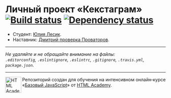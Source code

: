 ﻿# Личный проект «Кекстаграм» [![Build status][travis-image]][travis-url] [![Dependency status][dependency-image]][dependency-url]

* Студент: [Юлия Лесик](https://up.htmlacademy.ru/javascript/4/user/66545).
* Наставник:  [Дмитрий проверка Проваторов](https://htmlacademy.ru/profile/id202481).

---

_Не удаляйте и не обращайте внимание на файлы:_<br>
_`.editorconfig`, `.eslintignore`, `.eslintrc`, `.gitignore`, `.travis.yml`, `package.json`._

---

<a href="https://htmlacademy.ru/intensive/javascript"><img align="left" width="50" height="50" title="HTML Academy" src="https://up.htmlacademy.ru/static/img/intensive/javascript/logo-for-github.svg"></a>

Репозиторий создан для обучения на интенсивном онлайн‑курсе «[Базовый JavaScript](https://htmlacademy.ru/intensive/javascript)» от [HTML Academy](https://htmlacademy.ru).

[travis-image]: https://travis-ci.org/htmlacademy-javascript/66545-kekstagram.svg?branch=master
[travis-url]: https://travis-ci.org/htmlacademy-javascript/66545-kekstagram
[dependency-image]: https://david-dm.org/htmlacademy-javascript/66545-kekstagram.svg?style=flat-square
[dependency-url]: https://david-dm.org/htmlacademy-javascript/66545-kekstagram
